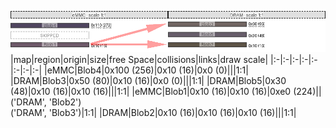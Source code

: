 ![memory map diagram](example_two_maps_redux.png)
|map|region|origin|size|free Space|collisions|links|draw scale|
|:-|:-|:-|:-|:-|:-|:-|:-|
|eMMC|<span style='color:(23, 8, 43)'>Blob4</span>|0x100 (256)|0x10 (16)|0x0 (0)|||1:1|
|DRAM|<span style='color:(67, 51, 47)'>Blob3</span>|0x50 (80)|0x10 (16)|0x0 (0)|||1:1|
|DRAM|<span style='color:(53, 40, 57)'>Blob5</span>|0x30 (48)|0x10 (16)|0x10 (16)|||1:1|
|eMMC|<span style='color:(63, 35, 56)'>Blob1</span>|0x10 (16)|0x10 (16)|0xe0 (224)||('DRAM', 'Blob2')<BR>('DRAM', 'Blob3')|1:1|
|DRAM|<span style='color:(38, 26, 9)'>Blob2</span>|0x10 (16)|0x10 (16)|0x10 (16)|||1:1|
